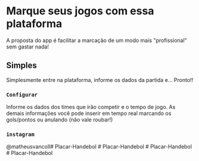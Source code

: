 # Marque seus jogos com essa plataforma

A proposta do app é facilitar a marcação de um modo mais "profissional" sem gastar nada!

## Simples

Simplesmente entre na plataforma, informe os dados da partida e... Pronto!!

### `Configurar`

Informe os dados dos times que irão competir e o tempo de jogo.
As demais informações você pode inserir em tempo real marcando os gols/pontos ou anulando (não vale roubar!)


### `instagram`

@matheusvancoll#   P l a c a r - H a n d e b o l  
 #   P l a c a r - H a n d e b o l  
 #   P l a c a r - H a n d e b o l  
 #   P l a c a r - H a n d e b o l  
 